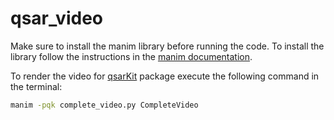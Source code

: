 # qsar_video

Make sure to install the manim library before running the code.
To install the library follow the instructions in
the [manim documentation](https://docs.manim.community/en/stable/installation.html).

To render the video for [qsarKit](https://github.com/tahiri-lab/QSAR) package execute the following command in the
terminal:

```bash
manim -pqk complete_video.py CompleteVideo
```
